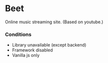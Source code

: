 # Beet
Online music streaming site. (Based on youtube.)
### Conditions
- Library unavailable (except backend)
- Framework disabled
- Vanilla js only